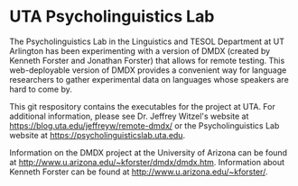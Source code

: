 # UTA Psycholinguistics Lab

The Psycholinguistics Lab in the Linguistics and TESOL Department at UT Arlington has been experimenting with a version of DMDX (created by Kenneth Forster and Jonathan Forster) that allows for remote testing. This web-deployable version of DMDX provides a convenient way for language researchers to gather experimental data on languages whose speakers are hard to come by.

This git respository contains the executables for the project at UTA. For additional information, please see Dr. Jeffrey Witzel's website at https://blog.uta.edu/jeffreyw/remote-dmdx/ or the Psycholinguistics Lab website at https://psycholinguisticslab.uta.edu.

Information on the DMDX project at the University of Arizona can be found at http://www.u.arizona.edu/~kforster/dmdx/dmdx.htm.
Information about Kenneth Forster can be found at http://www.u.arizona.edu/~kforster/.
